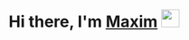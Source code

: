 <h1 align="center">Hi there, I'm <a href="https://remezmax1992g.github.io/PortfolioRemezMaxim/" target="_blank">Maxim</a> 
<img src="https://github.com/blackcater/blackcater/raw/main/images/Hi.gif" height="32"/></h1>

<!--
**remezmax1992g/remezmax1992g** is a ✨ _special_ ✨ repository because its `README.md` (this file) appears on your GitHub profile.

Here are some ideas to get you started:

- 🔭 I’m currently working on ...
- 🌱 I’m currently learning ...
- 👯 I’m looking to collaborate on ...
- 🤔 I’m looking for help with ...
- 💬 Ask me about ...
- 📫 How to reach me: ...
- 😄 Pronouns: ...
- ⚡ Fun fact: ...
-->
